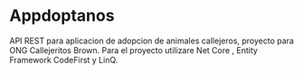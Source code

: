 # Appdoptanos
API REST para aplicacion de adopcion de animales callejeros, proyecto para ONG Callejeritos Brown. Para el proyecto utilizare Net Core , Entity Framework CodeFirst y LinQ.

